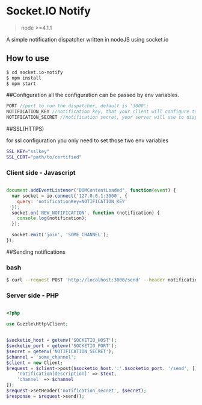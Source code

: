 
# Socket.IO Notify
>node >=4.1.1

A simple notification dispatcher written in nodeJS using socket.io

## How to use

```bash
$ cd socket.io-notify
$ npm install
$ npm start

```

##Configuration
all the configuration can be passed by env variables.
```js
PORT //port to run the dispatcher, default is '3000';
NOTIFICATION_KEY //notification key, that your client will configure to connect in a channel, default is NOTIFICATION_KEY
NOTIFICATION_SECRET //notification secret, your server will use to dispatch notifications, default is NOTIFICATION_SECRET
```

##SSL(HTTPS)

for ssl configuration you only need to set those two env variables
```bash
SSL_KEY="sslkey"
SSL_CERT="path/to/certified"
```

### Client side - Javascript

```javascript

document.addEventListener("DOMContentLoaded", function(event) {
  var socket = io.connect('127.0.0.1:3000', {
    query: 'notificationKey=NOTIFICATION_KEY'
  });
  socket.on('NEW_NOTIFICATION', function (notification) {
    console.log(notification);
  });

  socket.emit('join', 'SOME_CHANNEL');
});

```
##Sending notifications

### bash
```bash
$ curl --request POST 'http://localhost:3000/send' --header notification_secret:NOTIFICATION_SECRET --data 'notification=notificationexample&channel=SOME_CHANNEL'
```
### Server side - PHP

```php

<?php

use Guzzle\Http\Client;


$socketio_host = getenv('SOCKETIO_HOST');
$socketio_port = getenv('SOCKETIO_PORT');
$secret = getenv('NOTIFICATION_SECRET');
$channel = 'some_channel';
$client = new Client;
$request = $client->post($socketio_host.':'.$socketio_port. '/send', [], [
    'notification[description]' => $text,
    'channel' => $channel
]);
$request->setHeader('notification_secret', $secret);
$response = $request->send();
```
